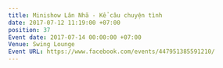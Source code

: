 ```yaml
---
title: Minishow Lân Nhã - Kể câu chuyện tình
date: 2017-07-12 11:19:00 +07:00
position: 37
Event date: 2017-07-14 00:00:00 +07:00
Venue: Swing Lounge
Event URL: https://www.facebook.com/events/447951385591210/
---
```


